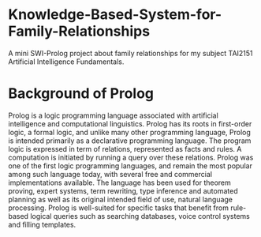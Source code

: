 # Knowledge-Based-System-for-Family-Relationships
A mini SWI-Prolog project about family relationships for my subject TAI2151 Artificial Intelligence Fundamentals.

# Background of Prolog
Prolog is a logic programming language associated with artificial intelligence and computational linguistics. Prolog has its roots in first-order logic, a formal logic, and unlike many other programming language, Prolog is intended primarily as a declarative programming language. The program logic is expressed in term of relations, represented as facts and rules. A computation is initiated by running a query over these relations. Prolog was one of the first logic programming languages, and remain the most popular among such language today, with several free and commercial implementations available. The language has been used for theorem proving, expert systems, term rewriting, type inference and automated planning as well as its original intended field of use, natural language processing. Prolog is well-suited for specific tasks that benefit from rule-based logical queries such as searching databases, voice control systems and filling templates.
